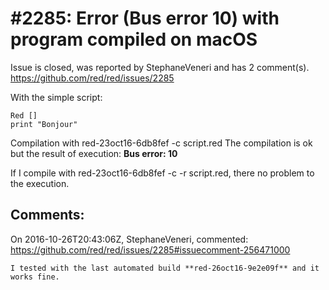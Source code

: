 
#2285: Error (Bus error 10) with program compiled on macOS 
================================================================================
Issue is closed, was reported by StephaneVeneri and has 2 comment(s).
<https://github.com/red/red/issues/2285>

With the simple script:

```
Red []
print "Bonjour"
```

Compilation with red-23oct16-6db8fef -c script.red
The compilation is ok but the result of execution:
**Bus error: 10**

If I compile with red-23oct16-6db8fef -c -r script.red, there no problem to the execution.



Comments:
--------------------------------------------------------------------------------

On 2016-10-26T20:43:06Z, StephaneVeneri, commented:
<https://github.com/red/red/issues/2285#issuecomment-256471000>

    I tested with the last automated build **red-26oct16-9e2e09f** and it works fine.

